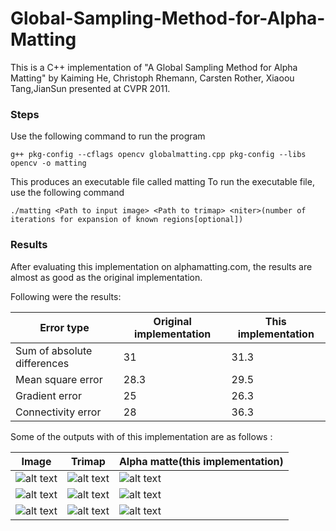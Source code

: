 # Global-Sampling-Method-for-Alpha-Matting
This is a C++ implementation of "A Global Sampling Method for Alpha Matting" by Kaiming He, Christoph Rhemann, Carsten Rother, Xiaoou Tang,JianSun presented at CVPR 2011.


### Steps ###
Use the following command to run the program

 ```g++ pkg-config --cflags opencv globalmatting.cpp pkg-config --libs opencv -o matting```

This produces an executable file called matting
To run the executable file, use the following command

  ```./matting <Path to input image> <Path to trimap> <niter>(number of iterations for expansion of known regions[optional])```

### Results ###

After evaluating this implementation on alphamatting.com, the results are almost as good as the original implementation.

Following were the results:

|     Error type              |      Original implementation    | This implementation  |
|     -----------             |      ------------------------   | -------------------  |  
| Sum of absolute differences |       31                        | 31.3                 |
| Mean square error           |       28.3                      | 29.5                 |
| Gradient error              |       25                        | 26.3                 |
| Connectivity error          |       28                        | 36.3                 |


Some of the outputs with of this implementation are as follows :

|    Image                    | Trimap                          | Alpha matte(this implementation)  |
|  --------------             | --------------                  | ------------------------          |
|![alt text](https://raw.githubusercontent.com/Nerdyvedi/GSOC-Opencv-matting/master/Global-Sampling-Method-for-Alpha-Matting/Input/doll.png "img1" ) |![alt text](https://raw.githubusercontent.com/Nerdyvedi/GSOC-Opencv-matting/master/Global-Sampling-Method-for-Alpha-Matting/Trimap/doll.png "trimap1" ) |![alt text](https://raw.githubusercontent.com/Nerdyvedi/GSOC-Opencv-matting/master/Global-Sampling-Method-for-Alpha-Matting/Results/doll.png "results1" ) |
|![alt text](https://raw.githubusercontent.com/Nerdyvedi/GSOC-Opencv-matting/master/Global-Sampling-Method-for-Alpha-Matting/Input/troll.png "img2" ) |![alt text](https://raw.githubusercontent.com/Nerdyvedi/GSOC-Opencv-matting/master/Global-Sampling-Method-for-Alpha-Matting/Trimap/troll.png "trimap2" ) |![alt text](https://raw.githubusercontent.com/Nerdyvedi/GSOC-Opencv-matting/master/Global-Sampling-Method-for-Alpha-Matting/Results/troll.png "results2" ) |
|![alt text](https://raw.githubusercontent.com/Nerdyvedi/GSOC-Opencv-matting/master/Global-Sampling-Method-for-Alpha-Matting/Input/donkey.png "img1" ) |![alt text](https://raw.githubusercontent.com/Nerdyvedi/GSOC-Opencv-matting/master/Global-Sampling-Method-for-Alpha-Matting/Trimap/donkey.png "trimap1" ) |![alt text](https://raw.githubusercontent.com/Nerdyvedi/GSOC-Opencv-matting/master/Global-Sampling-Method-for-Alpha-Matting/Results/donkey.png "results1" ) |
